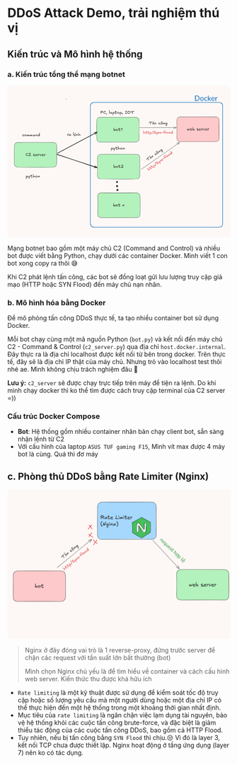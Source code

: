 # DDoS Attack Demo, trải nghiệm thú vị

## Kiến trúc và Mô hình hệ thống

### a. Kiến trúc tổng thể mạng botnet

![attack](assets/attack.png)

Mạng botnet bao gồm một máy chủ C2 (Command and Control) và nhiều bot được viết bằng Python, chạy dưới các container Docker. Mình viết 1 con bot xong copy ra thôi 😅<br> 

Khi C2 phát lệnh tấn công, các bot sẽ đồng loạt gửi lưu lượng truy cập giả mạo (HTTP hoặc SYN Flood) đến máy chủ nạn nhân.

### b. Mô hình hóa bằng Docker

Để mô phỏng tấn công DDoS thực tế, ta tạo nhiều container bot sử dụng Docker. 

Mỗi bot chạy cùng một mã nguồn Python (`bot.py`) và kết nối đến máy chủ C2 - Command & Control (`c2_server.py`) qua địa chỉ `host.docker.internal`. <br>
Đây thực ra là địa chỉ localhost được kết nối từ bên trong docker. Trên thực tế, đây sẽ là địa chỉ IP thật của máy chủ. Nhưng trỏ vào localhost test thôi nhé ae. Mình không chịu trách nghiệm đâu 🤣

**Lưu ý:** `c2_server` sẽ được chạy trực tiếp trên máy để tiện ra lệnh. Do khi mình chạy docker thì ko thể tìm được cách truy cập terminal của C2 server =))

### Cấu trúc Docker Compose

- **Bot**: Hệ thống gồm nhiều container nhân bản chạy client bot, sẵn sàng nhận lệnh từ C2
- Với cấu hình của laptop `ASUS TUF gaming F15`, Mình vít max được 4 máy bot là cùng. Quá thì đơ máy

## c. Phòng thủ DDoS bằng Rate Limiter (Nginx)

![def](assets/def.png)

> Nginx ở đây đóng vai trò là 1 reverse-proxy, đứng trước server để chặn các request với tần suất lớn bất thường (bot)
>
>  Mình chọn Nginx chủ yếu là để tìm hiểu về container và cách cấu hình web server. Kiến thức thu được khá hữu ích
- `Rate limiting` là một kỹ thuật được sử dụng để kiểm soát tốc độ truy cập hoặc số lượng yêu cầu mà một người dùng hoặc một địa chỉ IP có thể thực hiện đến một hệ thống trong một khoảng thời gian nhất định. 
- Mục tiêu của `rate limiting` là ngăn chặn việc lạm dụng tài nguyên, bảo vệ hệ thống khỏi các cuộc tấn công brute-force, và đặc biệt là giảm thiểu tác động của các cuộc tấn công DDoS, bao gồm cả HTTP Flood.
- Tuy nhiên, nếu bị tấn công bằng `SYN Flood` thì chịu.😒 Vì đó là layer 3, kết nối TCP chưa được thiết lập. Nginx hoạt động ở tầng ứng dụng (layer 7) nên ko có tác dụng.
